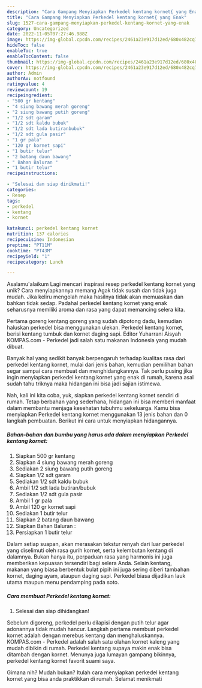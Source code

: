 ```yaml
---
description: "Cara Gampang Menyiapkan Perkedel kentang kornet{ yang Enak"
title: "Cara Gampang Menyiapkan Perkedel kentang kornet{ yang Enak"
slug: 1527-cara-gampang-menyiapkan-perkedel-kentang-kornet-yang-enak
category: Uncategorized
date: 2022-11-05T07:27:46.988Z
image: https://img-global.cpcdn.com/recipes/2461a23e917d12ed/680x482cq70/perkedel-kentang-kornet-foto-resep-utama.jpg
hideToc: false
enableToc: true
enableTocContent: false
thumbnail: https://img-global.cpcdn.com/recipes/2461a23e917d12ed/680x482cq70/perkedel-kentang-kornet-foto-resep-utama.jpg
cover: https://img-global.cpcdn.com/recipes/2461a23e917d12ed/680x482cq70/perkedel-kentang-kornet-foto-resep-utama.jpg
author: Admin
authorAv: notfound
ratingvalue: 4
reviewcount: 19
recipeingredient:
- "500 gr kentang"
- "4 siung bawang merah goreng"
- "2 siung bawang putih goreng"
- "1/2 sdt garam"
- "1/2 sdt kaldu bubuk"
- "1/2 sdt lada butiranbubuk"
- "1/2 sdt gula pasir"
- "1 gr pala"
- "120 gr kornet sapi"
- "1 butir telur"
- "2 batang daun bawang"
- " Bahan Baluran "
- "1 butir telur"
recipeinstructions:

- "Selesai dan siap dinikmati!"
categories:
- Resep
tags:
- perkedel
- kentang
- kornet

katakunci: perkedel kentang kornet 
nutrition: 137 calories
recipecuisine: Indonesian
preptime: "PT11M"
cooktime: "PT43M"
recipeyield: "1"
recipecategory: Lunch

---
```



Asalamu'alaikum Lagi mencari inspirasi resep perkedel kentang kornet yang unik? Cara menyiapkannya memang Agak tidak susah dan tidak juga mudah. Jika keliru mengolah maka hasilnya tidak akan memuaskan dan bahkan tidak sedap. Padahal perkedel kentang kornet yang enak seharusnya memiliki aroma dan rasa yang dapat memancing selera kita.


Pertama goreng kentang goreng yang sudah dipotong dadu, kemudian haluskan perkedel bisa menggunakan ulekan. Perkedel kentang kornet, berisi kentang tumbuk dan kornet daging sapi. Editor Yuharrani Aisyah KOMPAS.com - Perkedel jadi salah satu makanan Indonesia yang mudah dibuat.

Banyak hal yang sedikit banyak berpengaruh terhadap kualitas rasa dari perkedel kentang kornet, mulai dari jenis bahan, kemudian pemilihan bahan segar sampai cara membuat dan menghidangkannya. Tak perlu pusing jika ingin menyiapkan perkedel kentang kornet yang enak di rumah, karena asal sudah tahu triknya maka hidangan ini bisa jadi sajian istimewa.


Nah, kali ini kita coba, yuk, siapkan perkedel kentang kornet sendiri di rumah. Tetap berbahan yang sederhana, hidangan ini bisa memberi manfaat dalam membantu menjaga kesehatan tubuhmu sekeluarga. Kamu bisa menyiapkan Perkedel kentang kornet menggunakan 13 jenis bahan dan 0 langkah pembuatan. Berikut ini cara untuk menyiapkan hidangannya.

<!--inarticleads1-->

##### Bahan-bahan dan bumbu yang harus ada dalam menyiapkan Perkedel kentang kornet:

1. Siapkan 500 gr kentang
1. Siapkan 4 siung bawang merah goreng
1. Sediakan 2 siung bawang putih goreng
1. Siapkan 1/2 sdt garam
1. Sediakan 1/2 sdt kaldu bubuk
1. Ambil 1/2 sdt lada butiran/bubuk
1. Sediakan 1/2 sdt gula pasir
1. Ambil 1 gr pala
1. Ambil 120 gr kornet sapi
1. Sediakan 1 butir telur
1. Siapkan 2 batang daun bawang
1. Siapkan  Bahan Baluran :
1. Persiapkan 1 butir telur


Dalam setiap suapan, akan merasakan tekstur renyah dari luar perkedel yang diselimuti oleh rasa gurih kornet, serta kelembutan kentang di dalamnya. Bukan hanya itu, perpaduan rasa yang harmonis ini juga memberikan kepuasan tersendiri bagi selera Anda. Selain kentang, makanan yang biasa berbentuk bulat pipih ini juga sering diberi tambahan kornet, daging ayam, ataupun daging sapi. Perkedel biasa dijadikan lauk utama maupun menu pendamping pada soto. 

<!--inarticleads2-->

##### Cara membuat Perkedel kentang kornet:


1. Selesai dan siap dihidangkan!

Sebelum digoreng, perkedel perlu dilapisi dengan putih telur agar adonannya tidak mudah hancur. Langkah pertama membuat perkedel kornet adalah dengan merebus kentang dan menghaluskannya. KOMPAS.com - Perkedel adalah salah satu olahan kornet kaleng yang mudah dibikin di rumah. Perkedel kentang supaya makin enak bisa ditambah dengan kornet. Menunya juga lumayan gampang bikinnya, perkedel kentang kornet favorit suami saya. 

Gimana nih? Mudah bukan? Itulah cara menyiapkan perkedel kentang kornet yang bisa anda praktikkan di rumah. Selamat menikmati
